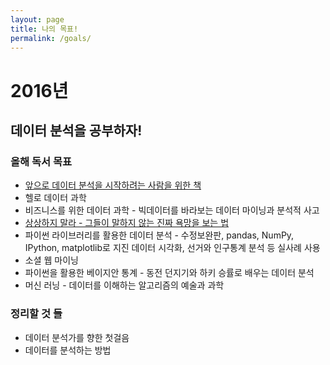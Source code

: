 ```yaml
---
layout: page
title: 나의 목표!
permalink: /goals/
---
```


# 2016년

## 데이터 분석을 공부하자!

### 올해 독서 목표
* [앞으로 데이터 분석을 시작하려는 사람을 위한 책](http://sigmadream.github.io/Book_for_people_who_want_to_start_a_data_analysis/)
* 헬로 데이터 과학
* 비즈니스를 위한 데이터 과학 - 빅데이터를 바라보는 데이터 마이닝과 분석적 사고
* [상상하지 말라 - 그들이 말하지 않는 진짜 욕망을 보는 법](http://sigmadream.github.io/Dont_Fatnasy/)
* 파이썬 라이브러리를 활용한 데이터 분석 - 수정보완판, pandas, NumPy, IPython, matplotlib로 지진 데이터 시각화, 선거와 인구통계 분석 등 실사례 사용
* 소셜 웹 마이닝
* 파이썬을 활용한 베이지안 통계 - 동전 던지기와 하키 승률로 배우는 데이터 분석
* 머신 러닝 - 데이터를 이해하는 알고리즘의 예술과 과학

### 정리할 것 들
* 데이터 분석가를 향한 첫걸음
* 데이터를 분석하는 방법